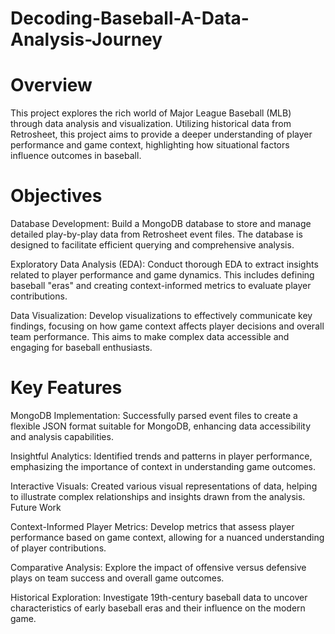 # Decoding-Baseball-A-Data-Analysis-Journey

# Overview

This project explores the rich world of Major League Baseball (MLB) through data analysis and visualization. Utilizing historical data from Retrosheet, this project aims to provide a deeper understanding of player performance and game context, highlighting how situational factors influence outcomes in baseball.

# Objectives

Database Development: Build a MongoDB database to store and manage detailed play-by-play data from Retrosheet event files. The database is designed to facilitate efficient querying and comprehensive analysis.

Exploratory Data Analysis (EDA): Conduct thorough EDA to extract insights related to player performance and game dynamics. This includes defining baseball "eras" and creating context-informed metrics to evaluate player contributions.

Data Visualization: Develop visualizations to effectively communicate key findings, focusing on how game context affects player decisions and overall team performance. This aims to make complex data accessible and engaging for baseball enthusiasts.

# Key Features

MongoDB Implementation: Successfully parsed event files to create a flexible JSON format suitable for MongoDB, enhancing data accessibility and analysis capabilities.

Insightful Analytics: Identified trends and patterns in player performance, emphasizing the importance of context in understanding game outcomes.

Interactive Visuals: Created various visual representations of data, helping to illustrate complex relationships and insights drawn from the analysis.
Future Work

Context-Informed Player Metrics: Develop metrics that assess player performance based on game context, allowing for a nuanced understanding of player contributions.

Comparative Analysis: Explore the impact of offensive versus defensive plays on team success and overall game outcomes.

Historical Exploration: Investigate 19th-century baseball data to uncover characteristics of early baseball eras and their influence on the modern game.
